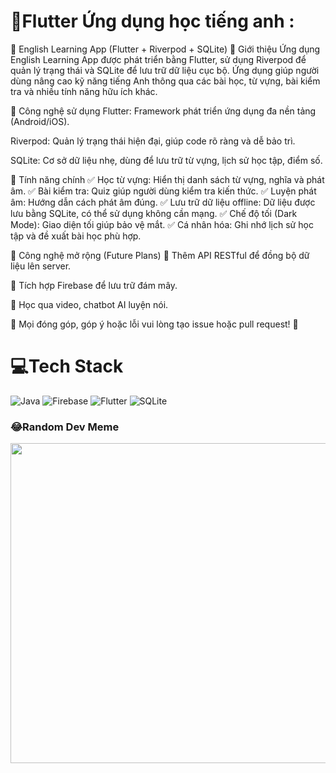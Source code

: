 # 💫Flutter Ứng dụng học tiếng anh :
📘 English Learning App (Flutter + Riverpod + SQLite)
🌟 Giới thiệu
Ứng dụng English Learning App được phát triển bằng Flutter, sử dụng Riverpod để quản lý trạng thái và SQLite để lưu trữ dữ liệu cục bộ. Ứng dụng giúp người dùng nâng cao kỹ năng tiếng Anh thông qua các bài học, từ vựng, bài kiểm tra và nhiều tính năng hữu ích khác.

🚀 Công nghệ sử dụng
Flutter: Framework phát triển ứng dụng đa nền tảng (Android/iOS).

Riverpod: Quản lý trạng thái hiện đại, giúp code rõ ràng và dễ bảo trì.

SQLite: Cơ sở dữ liệu nhẹ, dùng để lưu trữ từ vựng, lịch sử học tập, điểm số.

🎯 Tính năng chính
✅ Học từ vựng: Hiển thị danh sách từ vựng, nghĩa và phát âm.
✅ Bài kiểm tra: Quiz giúp người dùng kiểm tra kiến thức.
✅ Luyện phát âm: Hướng dẫn cách phát âm đúng.
✅ Lưu trữ dữ liệu offline: Dữ liệu được lưu bằng SQLite, có thể sử dụng không cần mạng.
✅ Chế độ tối (Dark Mode): Giao diện tối giúp bảo vệ mắt.
✅ Cá nhân hóa: Ghi nhớ lịch sử học tập và đề xuất bài học phù hợp.

📌 Công nghệ mở rộng (Future Plans)
🔹 Thêm API RESTful để đồng bộ dữ liệu lên server.

🔹 Tích hợp Firebase để lưu trữ đám mây.

🔹 Học qua video, chatbot AI luyện nói.

📌 Mọi đóng góp, góp ý hoặc lỗi vui lòng tạo issue hoặc pull request! 🚀

# 💻Tech Stack
![Java](https://img.shields.io/badge/java-%23ED8B00.svg?style=for-the-badge&logo=java&logoColor=white) ![Firebase](https://img.shields.io/badge/firebase-%23039BE5.svg?style=for-the-badge&logo=firebase) ![Flutter](https://img.shields.io/badge/Flutter-%2302569B.svg?style=for-the-badge&logo=Flutter&logoColor=white) ![SQLite](https://img.shields.io/badge/sqlite-%2307405e.svg?style=for-the-badge&logo=sqlite&logoColor=white)

### 😂Random Dev Meme
<img src="https://random-memer.herokuapp.com/" width="512px"/>
